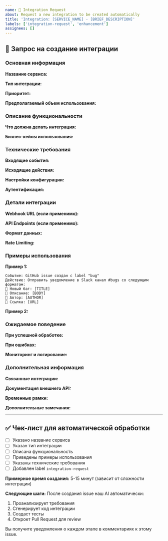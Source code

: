 ```yaml
---
name: 🔌 Integration Request
about: Request a new integration to be created automatically
title: 'Integration: [SERVICE_NAME] - [BRIEF_DESCRIPTION]'
labels: ['integration-request', 'enhancement']
assignees: []
---
```


## 🔌 Запрос на создание интеграции

### Основная информация

**Название сервиса:**
<!-- Например: Slack, Jira, Linear, GitHub -->

**Тип интеграции:**
<!-- Например: Webhook, API polling, Bidirectional sync -->

**Приоритет:**
<!-- Высокий / Средний / Низкий -->

**Предполагаемый объем использования:**
<!-- Количество webhook'ов в день, API calls, etc. -->

### Описание функциональности

**Что должна делать интеграция:**
<!-- Опишите детально, какую функциональность должна предоставлять интеграция -->

**Бизнес-кейсы использования:**
<!-- 
Пример:
1. При создании issue в GitHub отправлять уведомление в Slack канал #dev-alerts
2. При закрытии issue отправлять уведомление с метриками времени решения
3. Для критичных issue (label: critical) дополнительно создавать Jira ticket
-->

### Технические требования

**Входящие события:**
<!-- Какие события от внешнего сервиса нужно обрабатывать -->
<!-- Например: issues.opened, issues.closed, pull_request.opened -->

**Исходящие действия:**
<!-- Что нужно делать при получении события -->
<!-- Например: отправить HTTP POST request, создать запись в БД -->

**Настройки конфигурации:**
<!-- Какие параметры должны быть настраиваемыми -->
<!-- 
Пример:
- API Token для доступа к сервису
- Channel ID для Slack уведомлений
- Фильтры по labels, репозиториям, пользователям
- Шаблоны сообщений
-->

**Аутентификация:**
<!-- Как будет происходить аутентификация с внешним сервисом -->
<!-- Например: Bearer token, OAuth 2.0, API key -->

### Детали интеграции

**Webhook URL (если применимо):**
<!-- Если интеграция должна принимать webhook'и, укажите нужные endpoints -->

**API Endpoints (если применимо):**
<!-- Какие API endpoints внешнего сервиса нужно использовать -->

**Формат данных:**
<!-- В каком формате должны передаваться данные (JSON, XML, etc.) -->

**Rate Limiting:**
<!-- Есть ли ограничения на количество запросов к внешнему API -->

### Примеры использования

**Пример 1:**
<!-- Опишите конкретный сценарий использования -->
```text
Событие: GitHub issue создан с label "bug"
Действие: Отправить уведомление в Slack канал #bugs со следующим форматом:
🐛 Новый баг: [TITLE]
📝 Описание: [BODY]
👤 Автор: [AUTHOR]
🔗 Ссылка: [URL]
```

**Пример 2:**
<!-- Ещё один сценарий -->

### Ожидаемое поведение

**При успешной обработке:**
<!-- Что должно происходить при успешной работе интеграции -->

**При ошибках:**
<!-- Как должны обрабатываться ошибки -->
<!-- Нужны ли retry, alerting, fallback механизмы -->

**Мониторинг и логирование:**
<!-- Какие метрики и логи важны для этой интеграции -->

### Дополнительная информация

**Связанные интеграции:**
<!-- Есть ли похожие интеграции, которые можно использовать как reference -->

**Документация внешнего API:**
<!-- Ссылки на документацию API внешнего сервиса -->

**Временные рамки:**
<!-- Когда нужна интеграция -->

**Дополнительные замечания:**
<!-- Любая дополнительная информация -->

---

## ✅ Чек-лист для автоматической обработки

<!-- Не изменяйте этот раздел - он используется для автоматической валидации -->

- [ ] Указано название сервиса
- [ ] Указан тип интеграции  
- [ ] Описана функциональность
- [ ] Приведены примеры использования
- [ ] Указаны технические требования
- [ ] Добавлен label `integration-request`

**Примерное время создания:** 5-15 минут (зависит от сложности интеграции)

**Следующие шаги:** После создания issue наш AI автоматически:

1. Проанализирует требования
2. Сгенерирует код интеграции
3. Создаст тесты
4. Откроет Pull Request для review

Вы получите уведомления о каждом этапе в комментариях к этому issue.
